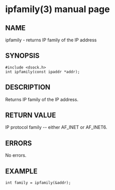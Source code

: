 # ipfamily(3) manual page

## NAME

ipfamily - returns IP family of the IP address

## SYNOPSIS

```
#include <dsock.h>
int ipfamily(const ipaddr *addr);
```

## DESCRIPTION

Returns IP family of the IP address.

## RETURN VALUE

IP protocol family -- either AF_INET or AF_INET6.

## ERRORS

No errors.

## EXAMPLE

```
int family = ipfamily(&addr);
```

